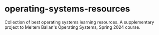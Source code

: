 # operating-systems-resources
Collection of best operating systems learning resources. A supplementary project to Meltem Ballan's Operating Systems, Spring 2024 course.
